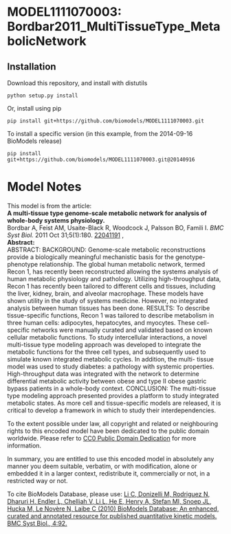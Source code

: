# MODEL1111070003: Bordbar2011_MultiTissueType_MetabolicNetwork

## Installation

Download this repository, and install with distutils

`python setup.py install`

Or, install using pip

`pip install git+https://github.com/biomodels/MODEL1111070003.git`

To install a specific version (in this example, from the 2014-09-16 BioModels release)

`pip install git+https://github.com/biomodels/MODEL1111070003.git@20140916`


# Model Notes


This model is from the article:  
**A multi-tissue type genome-scale metabolic network for analysis of whole-body systems physiology.**   
Bordbar A, Feist AM, Usaite-Black R, Woodcock J, Palsson BO, Famili I. _BMC
Syst Biol._ 2011 Oct 31;5(1):180.
[22041191](http://www.ncbi.nlm.nih.gov/pubmed/22041191) ,  
**Abstract:**   
ABSTRACT: BACKGROUND: Genome-scale metabolic reconstructions provide a
biologically meaningful mechanistic basis for the genotype-phenotype
relationship. The global human metabolic network, termed Recon 1, has recently
been reconstructed allowing the systems analysis of human metabolic physiology
and pathology. Utilizing high-throughput data, Recon 1 has recently been
tailored to different cells and tissues, including the liver, kidney, brain,
and alveolar macrophage. These models have shown utility in the study of
systems medicine. However, no integrated analysis between human tissues has
been done. RESULTS: To describe tissue-specific functions, Recon 1 was
tailored to describe metabolism in three human cells: adipocytes, hepatocytes,
and myocytes. These cell-specific networks were manually curated and validated
based on known cellular metabolic functions. To study intercellular
interactions, a novel multi-tissue type modeling approach was developed to
integrate the metabolic functions for the three cell types, and subsequently
used to simulate known integrated metabolic cycles. In addition, the multi-
tissue model was used to study diabetes: a pathology with systemic properties.
High-throughput data was integrated with the network to determine differential
metabolic activity between obese and type II obese gastric bypass patients in
a whole-body context. CONCLUSION: The multi-tissue type modeling approach
presented provides a platform to study integrated metabolic states. As more
cell and tissue-specific models are released, it is critical to develop a
framework in which to study their interdependencies.

To the extent possible under law, all copyright and related or neighbouring
rights to this encoded model have been dedicated to the public domain
worldwide. Please refer to [CC0 Public Domain
Dedication](http://creativecommons.org/publicdomain/zero/1.0/) for more
information.

In summary, you are entitled to use this encoded model in absolutely any
manner you deem suitable, verbatim, or with modification, alone or embedded it
in a larger context, redistribute it, commercially or not, in a restricted way
or not.

To cite BioModels Database, please use: [Li C, Donizelli M, Rodriguez N,
Dharuri H, Endler L, Chelliah V, Li L, He E, Henry A, Stefan MI, Snoep JL,
Hucka M, Le Novère N, Laibe C (2010) BioModels Database: An enhanced, curated
and annotated resource for published quantitative kinetic models. BMC Syst
Biol., 4:92.](http://www.ncbi.nlm.nih.gov/pubmed/20587024)


